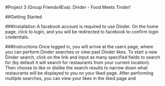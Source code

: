 #Project 3 (Group Friends4Eva): Dinder - Food Meets Tinder! 

##Getting Started

###Installation
A facebook account is required to use Dinder. On the home page, click
to login, and you will be redirected to facebook to confirm login 
credentials.

###Instructions
Once logged in, you will arrive at the users page, where you can perform
Dinder searches or view past Dinder likes. To start a new Dinder search,
click on the link and input as many specified fields to search for (by 
default it will search for restaurants from your current location). Then 
choose to like or dislike the search results to narrow down what
restaurants will be displayed to you on your liked page. After performing
multiple searches, you can view your likes in the liked page and 

